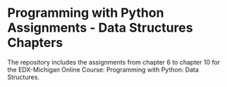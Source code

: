 # Programming with Python Assignments - Data Structures Chapters

The repository includes the assignments from chapter 6 to chapter 10 for the EDX-Michigan Online Course: Programming with Python: Data Structures.
